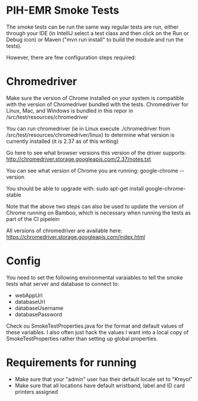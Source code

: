 
PIH-EMR Smoke Tests
=======================

The smoke tests can be run the same way regular tests are run, either through your IDE (in IntelliJ select a test class and then click on the Run or Debug icon) or Maven ("mvn run install" to build the module and run the tests).

However, there are few configuration steps required:

# Chromedriver

Make sure the version of Chrome installed on your system is compatible with the version of Chromedriver bundled with the tests. Chromedriver for Linux, Mac, and Windows is bundled in this repor in /src/test/resources/chromedriver

You can run chromedriver (ie in Linux execute ./chromedriver from /src/test/resources/chromedriver/linux) to determine what version is currently installed (it is 2.37 as of this writing)

Go here to see what browser versions this version of the driver supports:
http://chromedriver.storage.googleapis.com/2.37/notes.txt

You can see what version of Chrome you are running:
google-chrome --version

You should be able to upgrade with:
sudo apt-get install google-chrome-stable

Note that the above two steps can also be used to update the version of Chrome running on Bamboo, which is necessary when running the tests as part of the CI pipelein

All versions of chromedriver are available here:
https://chromedriver.storage.googleapis.com/index.html

# Config

You need to set the following environmental varaiables to tell the smoke tests what server and database to connect to:

* webAppUrl
* databaseUrl
* databaseUsername
* databasePassword

Check ou SmokeTestProperties.java for the format and default values of these variables.  I also often just hack the values I want into a local copy of SmokeTestProperties rather than setting up global properties.


# Requirements for running

* Make sure that your "admin" user has their default locale set to "Kreyol"
* Make sure that all locations have default wristband, label and ID card printers assigned

